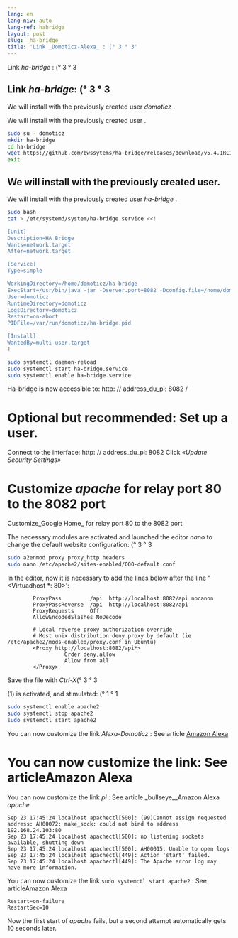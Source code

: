 ```yaml
---
lang: en
lang-niv: auto
lang-ref: habridge
layout: post
slug: _ha-bridge_
title: 'Link _Domoticz-Alexa_ : (° 3 ° 3'
---
```


Link _ha-bridge_ : (° 3 ° 3


## Link _ha-bridge_: (° 3 ° 3
We will install with the previously created user _domoticz_ .

We will install with the previously created user
.

```bash
sudo su - domoticz
mkdir ha-bridge
cd ha-bridge
wget https://github.com/bwssytems/ha-bridge/releases/download/v5.4.1RC1/ha-bridge-5.4.1RC1.jar -O ha-bridge.jar
exit
```


## We will install with the previously created user.
We will install with the previously created user _ha-bridge_ .

``` bash
sudo bash
cat > /etc/systemd/system/ha-bridge.service <<!

[Unit]
Description=HA Bridge
Wants=network.target
After=network.target

[Service]
Type=simple

WorkingDirectory=/home/domoticz/ha-bridge
ExecStart=/usr/bin/java -jar -Dserver.port=8082 -Dconfig.file=/home/domoticz/ha-bridge/data/habridge.config /home/domoticz/ha-bridge/ha-bridge.jar
User=domoticz
RuntimeDirectory=domoticz
LogsDirectory=domoticz
Restart=on-abort
PIDFile=/var/run/domoticz/ha-bridge.pid

[Install]
WantedBy=multi-user.target
!

sudo systemctl daemon-reload
sudo systemctl start ha-bridge.service
sudo systemctl enable ha-bridge.service
```

Ha-bridge is now accessible to: http: // address_du_pi: 8082 /

# Optional but recommended: Set up a user.
Connect to the interface: http: // address_du_pi: 8082
Click _«Update Security Settings»_

# Customize _apache_ for relay port 80 to the 8082 port
Customize_Google Home_ for relay port 80 to the 8082 port

The necessary modules are activated and launched the editor _nano_ to change the default website configuration: (° 3 ° 3

``` bash
sudo a2enmod proxy proxy_http headers
sudo nano /etc/apache2/sites-enabled/000-default.conf
```

In the editor, now it is necessary to add the lines below after the line "<Virtuadhost *: 80>':
```
        ProxyPass         /api  http://localhost:8082/api nocanon
        ProxyPassReverse  /api  http://localhost:8082/api
        ProxyRequests     Off
        AllowEncodedSlashes NoDecode

        # Local reverse proxy authorization override
        # Most unix distribution deny proxy by default (ie /etc/apache2/mods-enabled/proxy.conf in Ubuntu)
        <Proxy http://localhost:8082/api*>
                  Order deny,allow
                  Allow from all
        </Proxy>
```
Save the file with _Ctrl-X_(° 3 ° 3

(1) is activated, and stimulated: (° 1 ° 1

```bash
sudo systemctl enable apache2
sudo systemctl stop apache2
sudo systemctl start apache2
```

You can now customize the link _Alexa-Domoticz_ : See article
[Amazon Alexa](2021-08-14-alexa.md)

# You can now customize the link: See articleAmazon Alexa
You can now customize the link _pi_ : See article _bullseye__Amazon Alexa _apache_ 
```
Sep 23 17:45:24 localhost apachectl[500]: (99)Cannot assign requested address: AH00072: make_sock: could not bind to address 192.168.24.103:80
Sep 23 17:45:24 localhost apachectl[500]: no listening sockets available, shutting down
Sep 23 17:45:24 localhost apachectl[500]: AH00015: Unable to open logs
Sep 23 17:45:24 localhost apachectl[449]: Action 'start' failed.
Sep 23 17:45:24 localhost apachectl[449]: The Apache error log may have more information.
```

You can now customize the link `sudo systemctl start apache2` : See articleAmazon Alexa
```
Restart=on-failure
RestartSec=10
```

Now the first start of _apache_ fails, but a second attempt automatically gets 10 seconds later.

